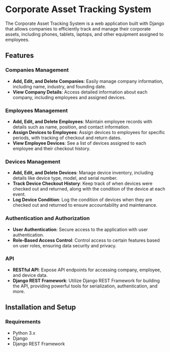 # Corporate Asset Tracking System

The Corporate Asset Tracking System is a web application built with Django that allows companies to efficiently track and manage their corporate assets, including phones, tablets, laptops, and other equipment assigned to employees.

## Features

### Companies Management
- **Add, Edit, and Delete Companies**: Easily manage company information, including name, industry, and founding date.
- **View Company Details**: Access detailed information about each company, including employees and assigned devices.

### Employees Management
- **Add, Edit, and Delete Employees**: Maintain employee records with details such as name, position, and contact information.
- **Assign Devices to Employees**: Assign devices to employees for specific periods, with tracking of checkout and return dates.
- **View Employee Devices**: See a list of devices assigned to each employee and their checkout history.

### Devices Management
- **Add, Edit, and Delete Devices**: Manage device inventory, including details like device type, model, and serial number.
- **Track Device Checkout History**: Keep track of when devices were checked out and returned, along with the condition of the device at each event.
- **Log Device Condition**: Log the condition of devices when they are checked out and returned to ensure accountability and maintenance.

### Authentication and Authorization
- **User Authentication**: Secure access to the application with user authentication.
- **Role-Based Access Control**: Control access to certain features based on user roles, ensuring data security and privacy.

### API
- **RESTful API**: Expose API endpoints for accessing company, employee, and device data.
- **Django REST Framework**: Utilize Django REST Framework for building the API, providing powerful tools for serialization, authentication, and more.

## Installation and Setup

### Requirements
- Python 3.x
- Django
- Django REST Framework


